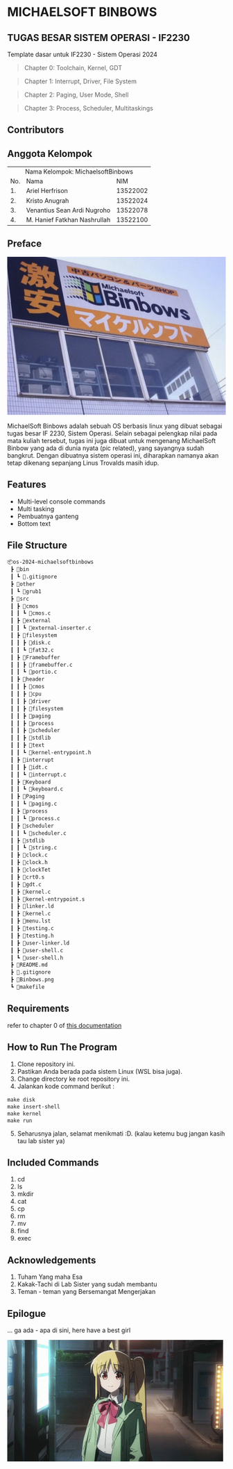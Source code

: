 # MICHAELSOFT BINBOWS

## TUGAS BESAR SISTEM OPERASI - IF2230

Template dasar untuk IF2230 - Sistem Operasi 2024

> Chapter 0: Toolchain, Kernel, GDT

> Chapter 1: Interrupt, Driver, File System

> Chapter 2: Paging, User Mode, Shell

> Chapter 3: Process, Scheduler, Multitaskings

## Contributors

## Anggota Kelompok

<table>
    <tr>
        <td colspan="3", align = "center"><center>Nama Kelompok: MichaelsoftBinbows</center></td>
    </tr>
    <tr>
        <td>No.</td>
        <td>Nama</td>
        <td>NIM</td>
    </tr>
    <tr>
        <td>1.</td>
        <td>Ariel Herfrison</td>
        <td>13522002</td>
    </tr>
    <tr>
        <td>2.</td>
        <td>Kristo Anugrah</td>
        <td>13522024</td>
    </tr>
    <tr>
        <td>3.</td>
        <td>Venantius Sean Ardi Nugroho</td>
        <td>13522078</td>
    </tr>
        <tr>
        <td>4.</td>
        <td>M. Hanief Fatkhan Nashrullah</td>
        <td>13522100</td>
    </tr>
</table>

## Preface

![](Binbows.png)

MichaelSoft Binbows adalah sebuah OS berbasis linux yang dibuat sebagai tugas besar IF 2230, Sistem Operasi.
Selain sebagai pelengkap nilai pada mata kuliah tersebut, tugas ini juga dibuat untuk mengenang MichaelSoft Binbow yang ada di dunia nyata (pic related), yang sayangnya sudah bangkrut. Dengan dibuatnya sistem operasi ini, diharapkan namanya akan tetap dikenang sepanjang Linus Trovalds masih idup.

## Features

- Multi-level console commands
- Multi tasking
- Pembuatnya ganteng
- Bottom text

## File Structure

```bash
📦os-2024-michaelsoftbinbows
 ┣ 📂bin
 ┃ ┗ 📜.gitignore
 ┣ 📂other
 ┃ ┗ 📜grub1
 ┣ 📂src
 ┃ ┣ 📂cmos
 ┃ ┃ ┗ 📜cmos.c
 ┃ ┣ 📂external
 ┃ ┃ ┗ 📜external-inserter.c
 ┃ ┣ 📂filesystem
 ┃ ┃ ┣ 📜disk.c
 ┃ ┃ ┗ 📜fat32.c
 ┃ ┣ 📂Framebuffer
 ┃ ┃ ┣ 📜framebuffer.c
 ┃ ┃ ┗ 📜portio.c
 ┃ ┣ 📂header
 ┃ ┃ ┣ 📂cmos
 ┃ ┃ ┣ 📂cpu
 ┃ ┃ ┣ 📂driver
 ┃ ┃ ┣ 📂filesystem
 ┃ ┃ ┣ 📂paging
 ┃ ┃ ┣ 📂process
 ┃ ┃ ┣ 📂scheduler
 ┃ ┃ ┣ 📂stdlib
 ┃ ┃ ┣ 📂text
 ┃ ┃ ┗ 📜kernel-entrypoint.h
 ┃ ┣ 📂interrupt
 ┃ ┃ ┣ 📜idt.c
 ┃ ┃ ┗ 📜interrupt.c
 ┃ ┣ 📂Keyboard
 ┃ ┃ ┗ 📜keyboard.c
 ┃ ┣ 📂Paging
 ┃ ┃ ┗ 📜paging.c
 ┃ ┣ 📂process
 ┃ ┃ ┗ 📜process.c
 ┃ ┣ 📂scheduler
 ┃ ┃ ┗ 📜scheduler.c
 ┃ ┣ 📂stdlib
 ┃ ┃ ┗ 📜string.c
 ┃ ┣ 📜clock.c
 ┃ ┣ 📜clock.h
 ┃ ┣ 📜clockTet
 ┃ ┣ 📜crt0.s
 ┃ ┣ 📜gdt.c
 ┃ ┣ 📜kernel.c
 ┃ ┣ 📜kernel-entrypoint.s
 ┃ ┣ 📜linker.ld
 ┃ ┣ 📜kernel.c
 ┃ ┣ 📜menu.lst
 ┃ ┣ 📜testing.c
 ┃ ┣ 📜testing.h
 ┃ ┣ 📜user-linker.ld
 ┃ ┣ 📜user-shell.c
 ┃ ┗ 📜user-shell.h
 ┣ 📜README.md
 ┣ 📜.gitignore
 ┣ 📜Binbows.png
 ┗ 📜makefile

```

## Requirements

refer to chapter 0 of [this documentation](https://docs.google.com/document/d/1EafdqpKWpYpU08w8AmKrEDCedrh8PvnGJ3bJWZEeFPU/edit#heading=h.q5k5xxmbhitz)

## How to Run The Program

1. Clone repository ini.
2. Pastikan Anda berada pada sistem Linux (WSL bisa juga).
3. Change directory ke root repository ini.
4. Jalankan kode command berikut :

```
make disk
make insert-shell
make kernel
make run
```

5. Seharusnya jalan, selamat menikmati :D. (kalau ketemu bug jangan kasih tau lab sister ya)

## Included Commands

1. cd
2. ls
3. mkdir
4. cat
5. cp
6. rm
7. mv
8. find
9. exec

## Acknowledgements

1. Tuham Yang maha Esa
2. Kakak-Tachi di Lab Sister yang sudah membantu
3. Teman - teman yang Bersemangat Mengerjakan

## Epilogue

... ga ada - apa di sini, here have a best girl

![](byebye.gif)
